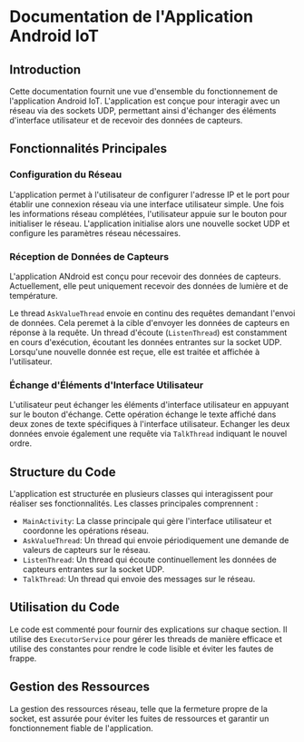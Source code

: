 # Documentation de l'Application Android IoT

## Introduction

Cette documentation fournit une vue d'ensemble du fonctionnement de l'application Android IoT.
L'application est conçue pour interagir avec un réseau via des sockets UDP, permettant ainsi d'échanger des éléments d'interface utilisateur et de recevoir des données de capteurs.

## Fonctionnalités Principales

### Configuration du Réseau

L'application permet à l'utilisateur de configurer l'adresse IP et le port pour établir une connexion réseau via une interface utilisateur simple.
Une fois les informations réseau complétées, l'utilisateur appuie sur le bouton pour initialiser le réseau.
L'application initialise alors une nouvelle socket UDP et configure les paramètres réseau nécessaires.

### Réception de Données de Capteurs

L'application ANdroid est conçu pour recevoir des données de capteurs.
Actuellement, elle peut uniquement recevoir des données de lumière et de température.

Le thread `AskValueThread` envoie en continu des requêtes demandant l'envoi de données.
Cela peremet à la cible d'envoyer les données de capteurs en réponse à la requête.
Un thread d'écoute (`ListenThread`) est constamment en cours d'exécution, écoutant les données entrantes sur la socket UDP.
Lorsqu'une nouvelle donnée est reçue, elle est traitée et affichée à l'utilisateur.

### Échange d'Éléments d'Interface Utilisateur

L'utilisateur peut échanger les éléments d'interface utilisateur en appuyant sur le bouton d'échange.
Cette opération échange le texte affiché dans deux zones de texte spécifiques à l'interface utilisateur.
Echanger les deux données envoie également une requête via `TalkThread` indiquant le nouvel ordre.

## Structure du Code

L'application est structurée en plusieurs classes qui interagissent pour réaliser ses fonctionnalités.
Les classes principales comprennent :

- `MainActivity`: La classe principale qui gère l'interface utilisateur et coordonne les opérations réseau.
- `AskValueThread`: Un thread qui envoie périodiquement une demande de valeurs de capteurs sur le réseau.
- `ListenThread`: Un thread qui écoute continuellement les données de capteurs entrantes sur la socket UDP.
- `TalkThread`: Un thread qui envoie des messages sur le réseau.

## Utilisation du Code

Le code est commenté pour fournir des explications sur chaque section.
Il utilise des `ExecutorService` pour gérer les threads de manière efficace et utilise des constantes pour rendre le code lisible et éviter les fautes de frappe.

## Gestion des Ressources

La gestion des ressources réseau, telle que la fermeture propre de la socket, est assurée pour éviter les fuites de ressources et garantir un fonctionnement fiable de l'application.
